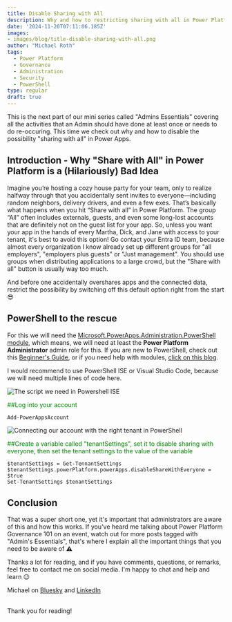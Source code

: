 ```yaml
---
title: Disable Sharing with All
description: Why and how to restricting sharing with all in Power Platform
date: '2024-11-20T07:11:06.185Z'
images: 
- images/blog/title-disable-sharing-with-all.png
author: "Michael Roth"
tags:
  - Power Platform
  - Governance
  - Administration
  - Security
  - PowerShell
type: regular
draft: true
---
```


This is the next part of our mini series called "Admins Essentials" covering all the activities that an Admin should have done at least once or needs to do re-occuring. This time we check out why and how to disable the possibility "sharing with all" in Power Apps.

## Introduction - Why "Share with All" in Power Platform is a (Hilariously) Bad Idea

Imagine you’re hosting a cozy house party for your team, only to realize halfway through that you accidentally sent invites to everyone—including random neighbors, delivery drivers, and even a few exes. That’s basically what happens when you hit “Share with all” in Power Platform. 
The group “All” often includes externals, guests, and even some long-lost accounts that are definitely not on the guest list for your app. So, unless you want your app in the hands of every Martha, Dick, and Jane with access to your tenant, it's best to avoid this option!
Go contact your Entra ID team, because almost every organization I know already set up different groups for "all employers", "employers plus guests" or "Just management". You should use groups when distributing applications to a large crowd, but the "Share with all" button is usually way too much.

And before one accidentally overshares apps and the connected data, restrict the possibility by switching off this default option right from the start 😎

## PowerShell to the rescue

For this we will need the [Microsoft.PowerApps.Administration.PowerShell module](https://www.powershellgallery.com/packages/Microsoft.PowerApps.Administration.PowerShell/2.0.112), which means, we will need at least the **Power Platform Administrator** admin role for this.
If you are new to PowerShell, check out this [Beginner's Guide](https://www.michaelroth42.com/post/2024-04-10-getting-started-with-powershell/), or if you need help with modules, [click on this blog](https://www.michaelroth42.com/post/2024-04-16-ise-modules-and-roles-copy/).

I would recommend to use PowerShell ISE or Visual Studio Code, because we will need multiple lines of code here.

![The script we need in Powershell ISE](/images/Disable_Sharing_With_All_1.png)

<span style="color:green">##Log into your account</span>
```
Add-PowerAppsAccount
```

![Connecting our account with the right tenant in PowerShell](/images/Restore_Apps_1.png)

<span style="color:green">##Create a variable called "tenantSettings", set it to disable sharing with everyone, then set the tenant settings to the value of the variable</span>

```
$tenantSettings = Get-TennantSettings
$tenantSettings.powerPlatform.powerApps.disableShareWithEveryone = $true
Set-TenantSettings $tenantSettings
```

## Conclusion

That was a super short one, yet it's important that administrators are aware of this and how this works. If you've heard me talking about Power Platform Governance 101 on an event, watch out for more posts tagged with "Admin's Essentials", that's where I explain all the important things that you need to be aware of ⚠️

Thanks a lot for reading, and if you have comments, questions, or remarks, feel free to contact me on social media. I'm happy to chat and help and learn 😉

Michael on [Bluesky](https://bsky.app/profile/michael42.bsky.social) and [LinkedIn](https://www.linkedin.com/in/michaelroth42/)

<br> Thank you for reading!




